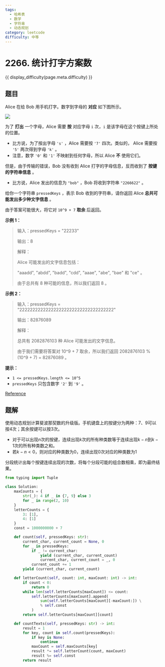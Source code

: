 ```yaml
---
tags:
  - 哈希表
  - 数学
  - 字符串
  - 动态规划
category: leetcode
difficulty: 中等
---
```


# 2266. 统计打字方案数

{{ display_difficulty(page.meta.difficulty) }}

## 题目

Alice 在给 Bob 用手机打字。数字到字母的 **对应** 如下图所示。

![](https://pic.leetcode.cn/1722224025-gsUAIv-image.png)

为了 **打出** 一个字母，Alice 需要 **按** 对应字母 `i` 次，`i` 是该字母在这个按键上所处的位置。

* 比方说，为了按出字母 `'s'` ，Alice 需要按 `'7'` 四次。类似的， Alice 需要按 `'5'` 两次得到字母 `'k'` 。
* 注意，数字 `'0'` 和 `'1'` 不映射到任何字母，所以 Alice **不** 使用它们。

但是，由于传输的错误，Bob 没有收到 Alice 打字的字母信息，反而收到了 **按键的字符串信息** 。

* 比方说，Alice 发出的信息为 `"bob"` ，Bob 将收到字符串 `"2266622"` 。

给你一个字符串 `pressedKeys` ，表示 Bob 收到的字符串，请你返回 Alice **总共可能发出多少种文字信息** 。

由于答案可能很大，将它对 `10^9 + 7` **取余** 后返回。

**示例 1：**

> 输入：pressedKeys = "22233"
>
> 输出：8
>
> 解释：
>
> Alice 可能发出的文字信息包括：
>
> "aaadd", "abdd", "badd", "cdd", "aaae", "abe", "bae" 和 "ce" 。
>
> 由于总共有 8 种可能的信息，所以我们返回 8 。

**示例 2：**

> 输入：pressedKeys = "222222222222222222222222222222222222"
>
> 输出：82876089
>
> 解释：
>
> 总共有 2082876103 种 Alice 可能发出的文字信息。
>
> 由于我们需要将答案对 10^9 + 7 取余，所以我们返回 2082876103 % (10^9 + 7) = 82876089 。

**提示：**

* `1 <= pressedKeys.length <= 10^5`
* `pressedKeys` 只包含数字 `'2'` 到 `'9'` 。

[Reference](https://leetcode.cn/problems/count-number-of-texts)

## 题解

使用动态规划计算斐波那契数的升级版。手机键盘上的按键分为两种：7、9可以按4次；其余按键可以按3次。

* 对于可以出现$n$次的按键，连续出现$k$次的所有种类数等于连续出现$k - n$到$k - 1$次的所有种类数之和。
* 若$k - n < 0$，则对应的种类数为$0$，连续出现$0$次对应的种类数为$1$

分段统计出每个按键连续出现的次数，将每个分段可能的组合数相乘，即为最终结果。

```python
from typing import Tuple

class Solution:
    maxCounts = {
        str(_): 4 if _ in {7, 9} else 3
        for _ in range(2, 10)
    }
    letterCounts = {
        3: [1],
        4: [1]
    }
    const = 1000000000 + 7

    def count(self, pressedKeys: str):
        current_char, current_count = None, 0
        for _ in pressedKeys:
            if _ != current_char:
                yield (current_char, current_count)
                current_char, current_count = _, 0
            current_count += 1
        yield (current_char, current_count)

    def letterCount(self, count: int, maxCount: int) -> int:
        if count < 0:
            return 0
        while len(self.letterCounts[maxCount]) <= count:
            self.letterCounts[maxCount].append(
                sum(self.letterCounts[maxCount][-maxCount:]) \
                % self.const
            )
        return self.letterCounts[maxCount][count]

    def countTexts(self, pressedKeys: str) -> int:
        result = 1
        for key, count in self.count(pressedKeys):
            if key is None:
                continue
            maxCount = self.maxCounts[key]
            result *= self.letterCount(count, maxCount)
            result %= self.const
        return result
```
